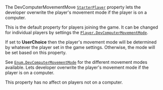 The DevComputerMovementMove [`StarterPlayer`](https://create.roblox.com/docs/reference/engine/classes/StarterPlayer) property lets the
developer overwrite the player's movement mode if the player is on a
computer.

This is the default property for players joining the game. It can be
changed for individual players by settings the
[`Player.DevComputerMovementMode`](https://create.roblox.com/docs/reference/engine/classes/Player#DevComputerMovementMode).

If set to **UserChoice** then the player's movement mode will be
determined by whatever the player set in the game settings. Otherwise, the
mode will be set based on this property.

See [`Enum.DevComputerMovementMode`](https://create.roblox.com/docs/reference/engine/enums/DevComputerMovementMode) for the different movement modes
available. Lets developer overwrite the player's movement mode if the
player is on a computer.

This property has no affect on players not on a computer.